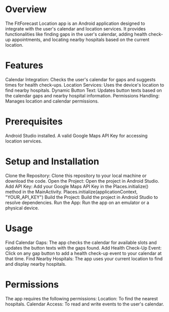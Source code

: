 # Overview
The FitForecast Location app is an Android application designed to integrate with the user's calendar and location services. It provides functionalities like finding gaps in the user's calendar, adding health check-up appointments, and locating nearby hospitals based on the current location.

# Features
Calendar Integration: Checks the user's calendar for gaps and suggests times for health check-ups.
Location Services: Uses the device's location to find nearby hospitals.
Dynamic Button Text: Updates button texts based on the calendar gaps and nearby hospital information.
Permissions Handling: Manages location and calendar permissions.

# Prerequisites
Android Studio installed.
A valid Google Maps API Key for accessing location services.

# Setup and Installation
Clone the Repository: Clone this repository to your local machine or download the code.
Open the Project: Open the project in Android Studio.
Add API Key: Add your Google Maps API Key in the Places.initialize() method in the MainActivity.
Places.initialize(applicationContext, "YOUR_API_KEY")
Build the Project: Build the project in Android Studio to resolve dependencies.
Run the App: Run the app on an emulator or a physical device.

# Usage
Find Calendar Gaps: The app checks the calendar for available slots and updates the button texts with the gaps found.
Add Health Check-Up Event: Click on any gap button to add a health check-up event to your calendar at that time.
Find Nearby Hospitals: The app uses your current location to find and display nearby hospitals.

# Permissions
The app requires the following permissions:
Location: To find the nearest hospitals.
Calendar Access: To read and write events to the user's calendar.
